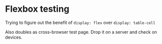 # Flexbox testing

Trying to figure out the benefit of `display: flex` over `display: table-cell`

Also doubles as cross-browser test page. Drop it on a server and check on devices.
